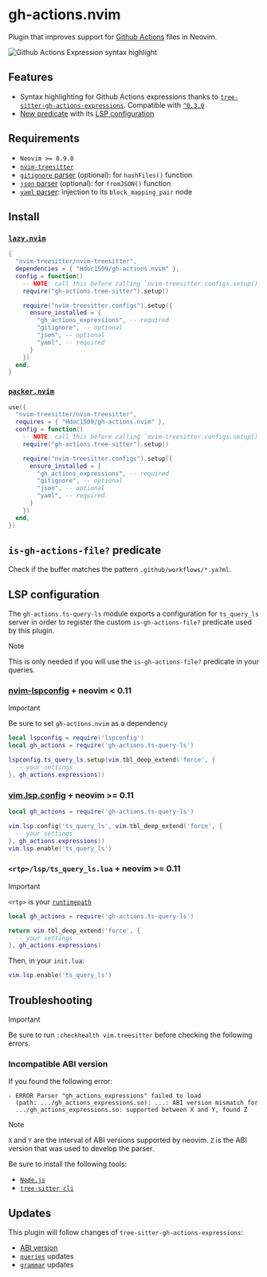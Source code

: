# gh-actions.nvim

Plugin that improves support for [Github Actions][gh-actions-docs] files
in Neovim.

![Github Actions Expression syntax highlight](https://github.com/user-attachments/assets/1d098353-a22d-411c-8a4b-1ad97f64132a)

## Features

- Syntax highlighting for Github Actions expressions thanks to
  [`tree-sitter-gh-actions-expressions`][ts-gh-actions-expressions]. Compatible
  with [`^0.3.0`][ts-gh-actions-expressions-version]
- [New predicate](#is-gh-actions-file-predicate) with its [LSP
  configuration](#lsp-configuration)

## Requirements

- `Neovim >= 0.9.0`
- [`nvim-treesitter`][nvim-treesitter]
- [`gitignore` parser][gitignore] (optional): for `hashFiles()` function
- [`json` parser][json] (optional): for `fromJSON()` function
- [`yaml` parser][yaml]: injection to its `block_mapping_pair` node

## Install

### [`lazy.nvim`](https://github.com/folke/lazy.nvim)

```lua
{
  "nvim-treesitter/nvim-treesitter",
  dependencies = { "Hdoc1509/gh-actions.nvim" },
  config = function()
    -- NOTE: call this before calling `nvim-treesitter.configs.setup()`
    require("gh-actions.tree-sitter").setup()

    require("nvim-treesitter.configs").setup({
      ensure_installed = {
        "gh_actions_expressions", -- required
        "gitignore", -- optional
        "json", -- optional
        "yaml", -- required
      }
    })
  end,
}
```

### [`packer.nvim`](https://github.com/wbthomason/packer.nvim)

```lua
use({
  "nvim-treesitter/nvim-treesitter",
  requires = { "Hdoc1509/gh-actions.nvim" },
  config = function()
    -- NOTE: call this before calling `nvim-treesitter.configs.setup()`
    require("gh-actions.tree-sitter").setup()

    require("nvim-treesitter.configs").setup({
      ensure_installed = {
        "gh_actions_expressions", -- required
        "gitignore", -- optional
        "json", -- optional
        "yaml", -- required
      }
    })
  end,
})
```

## `is-gh-actions-file?` predicate

Check if the buffer matches the pattern `.github/workflows/*.ya?ml`.

## LSP configuration

The `gh-actions.ts-query-ls` module exports a configuration for
`ts_query_ls` server in order to register the custom `is-gh-actions-file?`
predicate used by this plugin.

> [!NOTE]
> This is only needed if you will use the `is-gh-actions-file?` predicate in
> your queries.

### [nvim-lspconfig][lspconfig] + neovim < 0.11

> [!IMPORTANT]
> Be sure to set `gh-actions.nvim` as a dependency

```lua
local lspconfig = require('lspconfig')
local gh_actions = require('gh-actions.ts-query-ls')

lspconfig.ts_query_ls.setup(vim.tbl_deep_extend('force', {
  -- your settings
}, gh_actions.expressions))
```

### [vim.lsp.config][vim-lsp-config] + neovim >= 0.11

<!-- TODO: need to check if it works correctlty -->

```lua
local gh_actions = require('gh-actions.ts-query-ls')

vim.lsp.config('ts_query_ls', vim.tbl_deep_extend('force', {
  -- your settings
}, gh_actions.expressions))
vim.lsp.enable('ts_query_ls')
```

### `<rtp>/lsp/ts_query_ls.lua` + neovim >= 0.11

<!-- TODO: need to check if it works correctlty -->

<!-- prettier-ignore -->
> [!IMPORTANT]
> `<rtp>` is your [`runtimepath`][rtp]

```lua
local gh_actions = require('gh-actions.ts-query-ls')

return vim.tbl_deep_extend('force', {
  -- your settings
}, gh_actions.expressions)
```

Then, in your `init.lua`:

```lua
vim.lsp.enable('ts_query_ls')
```

## Troubleshooting

> [!IMPORTANT]
> Be sure to run `:checkhealth vim.treesitter` before checking the following
> errors.

### Incompatible ABI version

If you found the following error:

```checkhealth
- ERROR Parser "gh_actions_expressions" failed to load
  (path: .../gh_actions_expressions.so): ...: ABI version mismatch for
  .../gh_actions_expressions.so: supported between X and Y, found Z
```

<!-- prettier-ignore -->
> [!NOTE]
> `X` and `Y` are the interval of ABI versions supported by neovim. `Z` is the
> ABI version that was used to develop the parser.

Be sure to install the following tools:

- [`Node.js`][nodejs]
- [`tree-sitter cli`][tree-sitter-cli]

## Updates

This plugin will follow changes of `tree-sitter-gh-actions-expressions`:

- [ABI version][ts-gh-actions-expressions-title]
- [`queries`][ts-gh-actions-expressions-queries] updates
- [`grammar`][ts-gh-actions-expressions-grammar] updates

[ts-gh-actions-expressions]: https://github.com/hdoc1509/tree-sitter-gh-actions-expressions
[ts-gh-actions-expressions-title]: https://github.com/hdoc1509/tree-sitter-gh-actions-expressions#tree-sitter-gh-actions-expressions
[ts-gh-actions-expressions-grammar]: https://github.com/hdoc1509/tree-sitter-gh-actions-expressions/tree/master/grammar.js
[ts-gh-actions-expressions-queries]: https://github.com/hdoc1509/tree-sitter-gh-actions-expressions/tree/master/queries
[ts-gh-actions-expressions-version]: https://github.com/Hdoc1509/tree-sitter-gh-actions-expressions/blob/master/CHANGELOG.md#030
[gitignore]: https://github.com/shunsambongi/tree-sitter-gitignore
[json]: https://github.com/tree-sitter/tree-sitter-json
[yaml]: https://github.com/tree-sitter-grammars/tree-sitter-yaml
[nvim-treesitter]: https://github.com/nvim-treesitter/nvim-treesitter
[nodejs]: https://nodejs.org/en/download
[tree-sitter-cli]: https://github.com/tree-sitter/tree-sitter/tree/master/crates/cli
[lspconfig]: (https://github.com/neovim/nvim-lspconfig)
[gh-actions-docs]: https://docs.github.com/en/actions/reference/workflows-and-actions
[vim-lsp-config]: https://neovim.io/doc/user/lsp.html#lsp-config
[rtp]: https://neovim.io/doc/user/options.html#'runtimepath'

